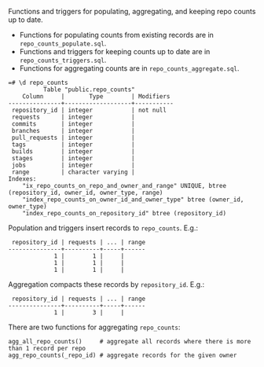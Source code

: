 Functions and triggers for populating, aggregating, and keeping repo counts up to date.

* Functions for populating counts from existing records are in `repo_counts_populate.sql`.
* Functions and triggers for keeping counts up to date are in `repo_counts_triggers.sql`.
* Functions for aggregating counts are in `repo_counts_aggregate.sql`.

```
=# \d repo_counts
          Table "public.repo_counts"
    Column     |       Type        | Modifiers
---------------+-------------------+-----------
 repository_id | integer           | not null
 requests      | integer           |
 commits       | integer           |
 branches      | integer           |
 pull_requests | integer           |
 tags          | integer           |
 builds        | integer           |
 stages        | integer           |
 jobs          | integer           |
 range         | character varying |
Indexes:
    "ix_repo_counts_on_repo_and_owner_and_range" UNIQUE, btree (repository_id, owner_id, owner_type, range)
    "index_repo_counts_on_owner_id_and_owner_type" btree (owner_id, owner_type)
    "index_repo_counts_on_repository_id" btree (repository_id)
```

Population and triggers insert records to `repo_counts`. E.g.:

```
 repository_id | requests | ... | range
---------------+----------+-----+------
             1 |        1 |     |
             1 |        1 |     |
             1 |        1 |     |
```

Aggregation compacts these records by `repository_id`. E.g.:

```
 repository_id | requests | ... | range
---------------+----------+-----+------
             1 |        3 |     |
```

There are two functions for aggregating `repo_counts`:

```
agg_all_repo_counts()     # aggregate all records where there is more than 1 record per repo
agg_repo_counts(_repo_id) # aggregate records for the given owner
```
